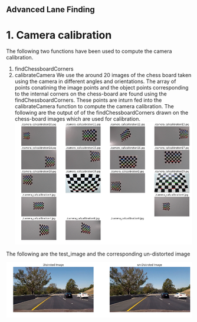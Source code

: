 ## Advanced Lane Finding

# 1. Camera calibration 
 The following two functions have been used to compute the camera calibration.
 1. findChessboardCorners 
 2. calibrateCamera 
 We use the around 20 images of the chess board taken using the camera in different angles and orientations.
 The array of points  conatining the image points and the object points corresponding to the internal corners on the chess-board are found using the findChessboardCorners. These points are inturn fed into the calibrateCamera function to compute the camera calibration.
 The following are the output of of the findChessboardCorners drawn on the chess-board images which are used for calibration.
 ![alt tag](https://github.com/raghu467/Advanced_lane_detection_p4/blob/master/Readme_images/1.Draw_corners.png)
 
 
 The following are the test_image and the corresponding un-distorted image
 
 ![alt tag](https://github.com/raghu467/Advanced_lane_detection_p4/blob/master/Readme_images/3.%20Distor_un_Distort.png)
 
 
 
  
 
